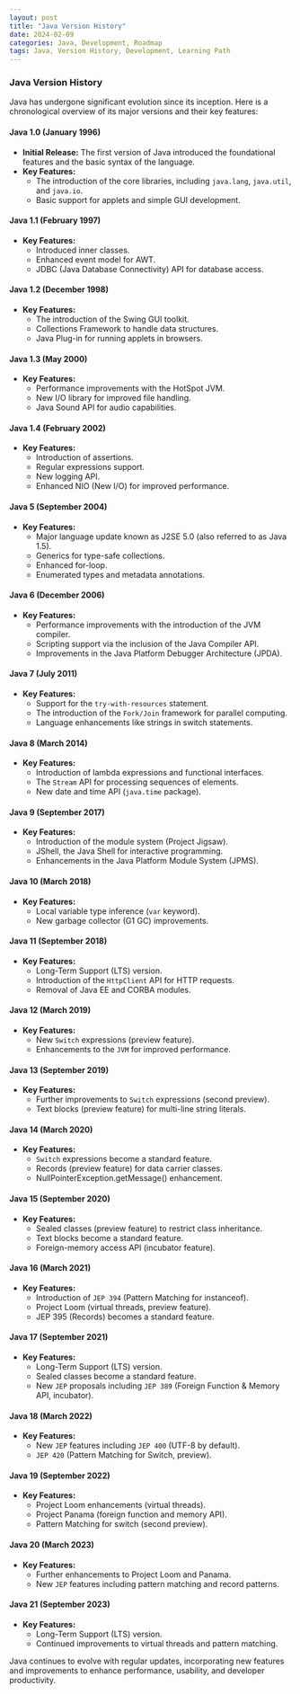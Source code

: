 ```yaml
---
layout: post
title: "Java Version History"
date: 2024-02-09
categories: Java, Development, Roadmap
tags: Java, Version History, Development, Learning Path
---
```


### Java Version History

Java has undergone significant evolution since its inception. Here is a chronological overview of its major versions and their key features:

#### Java 1.0 (January 1996)
- **Initial Release:** The first version of Java introduced the foundational features and the basic syntax of the language.
- **Key Features:**  
  - The introduction of the core libraries, including `java.lang`, `java.util`, and `java.io`.
  - Basic support for applets and simple GUI development.

#### Java 1.1 (February 1997)
- **Key Features:**  
  - Introduced inner classes.
  - Enhanced event model for AWT.
  - JDBC (Java Database Connectivity) API for database access.

#### Java 1.2 (December 1998)
- **Key Features:**  
  - The introduction of the Swing GUI toolkit.
  - Collections Framework to handle data structures.
  - Java Plug-in for running applets in browsers.

#### Java 1.3 (May 2000)
- **Key Features:**  
  - Performance improvements with the HotSpot JVM.
  - New I/O library for improved file handling.
  - Java Sound API for audio capabilities.

#### Java 1.4 (February 2002)
- **Key Features:**  
  - Introduction of assertions.
  - Regular expressions support.
  - New logging API.
  - Enhanced NIO (New I/O) for improved performance.

#### Java 5 (September 2004)
- **Key Features:**  
  - Major language update known as J2SE 5.0 (also referred to as Java 1.5).
  - Generics for type-safe collections.
  - Enhanced for-loop.
  - Enumerated types and metadata annotations.

#### Java 6 (December 2006)
- **Key Features:**  
  - Performance improvements with the introduction of the JVM compiler.
  - Scripting support via the inclusion of the Java Compiler API.
  - Improvements in the Java Platform Debugger Architecture (JPDA).

#### Java 7 (July 2011)
- **Key Features:**  
  - Support for the `try-with-resources` statement.
  - The introduction of the `Fork/Join` framework for parallel computing.
  - Language enhancements like strings in switch statements.

#### Java 8 (March 2014)
- **Key Features:**  
  - Introduction of lambda expressions and functional interfaces.
  - The `Stream` API for processing sequences of elements.
  - New date and time API (`java.time` package).

#### Java 9 (September 2017)
- **Key Features:**  
  - Introduction of the module system (Project Jigsaw).
  - JShell, the Java Shell for interactive programming.
  - Enhancements in the Java Platform Module System (JPMS).

#### Java 10 (March 2018)
- **Key Features:**  
  - Local variable type inference (`var` keyword).
  - New garbage collector (G1 GC) improvements.

#### Java 11 (September 2018)
- **Key Features:**  
  - Long-Term Support (LTS) version.
  - Introduction of the `HttpClient` API for HTTP requests.
  - Removal of Java EE and CORBA modules.

#### Java 12 (March 2019)
- **Key Features:**  
  - New `Switch` expressions (preview feature).
  - Enhancements to the `JVM` for improved performance.

#### Java 13 (September 2019)
- **Key Features:**  
  - Further improvements to `Switch` expressions (second preview).
  - Text blocks (preview feature) for multi-line string literals.

#### Java 14 (March 2020)
- **Key Features:**  
  - `Switch` expressions become a standard feature.
  - Records (preview feature) for data carrier classes.
  - NullPointerException.getMessage() enhancement.

#### Java 15 (September 2020)
- **Key Features:**  
  - Sealed classes (preview feature) to restrict class inheritance.
  - Text blocks become a standard feature.
  - Foreign-memory access API (incubator feature).

#### Java 16 (March 2021)
- **Key Features:**  
  - Introduction of `JEP 394` (Pattern Matching for instanceof).
  - Project Loom (virtual threads, preview feature).
  - JEP 395 (Records) becomes a standard feature.

#### Java 17 (September 2021)
- **Key Features:**  
  - Long-Term Support (LTS) version.
  - Sealed classes become a standard feature.
  - New `JEP` proposals including `JEP 389` (Foreign Function & Memory API, incubator).

#### Java 18 (March 2022)
- **Key Features:**  
  - New `JEP` features including `JEP 400` (UTF-8 by default).
  - `JEP 420` (Pattern Matching for Switch, preview).

#### Java 19 (September 2022)
- **Key Features:**  
  - Project Loom enhancements (virtual threads).
  - Project Panama (foreign function and memory API).
  - Pattern Matching for switch (second preview).

#### Java 20 (March 2023)
- **Key Features:**  
  - Further enhancements to Project Loom and Panama.
  - New `JEP` features including pattern matching and record patterns.

#### Java 21 (September 2023)
- **Key Features:**  
  - Long-Term Support (LTS) version.
  - Continued improvements to virtual threads and pattern matching.

Java continues to evolve with regular updates, incorporating new features and improvements to enhance performance, usability, and developer productivity.
